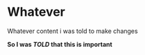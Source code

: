 # Whatever
Whatever content
i was told to make changes 

**So I was _TOLD_ that this is important**
